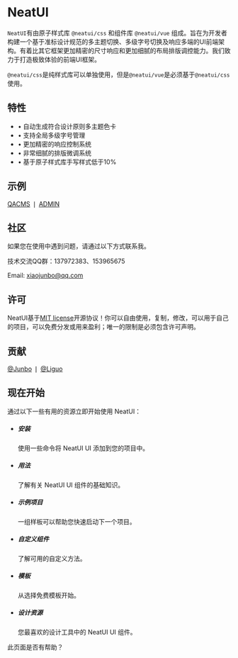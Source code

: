 # NeatUI

`NeatUI`有由原子样式库 `@neatui/css` 和组件库 `@neatui/vue` 组成。旨在为开发者构建一个基于准标设计规范的多主题切换、多级字号切换及响应多端的UI前端架构。有着比其它框架更加精密的尺寸响应和更加细腻的布局排版调控能力。我们致力于打造极致体验的前端UI框架。

`@neatui/css`是纯样式库可以单独使用，但是`@neatui/vue`是必须基于`@neatui/css`使用。

## 特性

- • 自动生成符合设计原则多主题色卡
- • 支持全局多级字号管理
- • 更加精密的响应控制系统
- • 非常细腻的排版微调系统
- • 基于原子样式库手写样式低于10%

## 示例

[<span class="ux-click">QACMS</span>](https://qacms.fekit.cn/) ❘ [<span class="ux-click">ADMIN</span>](https://case.fekit.cn/aa/)

## 社区

如果您在使用中遇到问题，请通过以下方式联系我。

技术交流QQ群：137972383、153965675

Email: [<span class="ux-click">xiaojunbo@qq.com</span>](xiaojunbo@qq.com)

## 许可

NeatUI基于[<span class="ux-click">MIT license</span>](https://opensource.org/license/MIT)开源协议！你可以自由使用，复制，修改，可以用于自己的项目，可以免费分发或用来盈利；唯一的限制是必须包含许可声明。

## 贡献

[<span class="ux-click">@Junbo</span>](https://github.com/junboxiao) ❘ [<span class="ux-click">@Liguo</span>](https://github.com/LLGLSS)

## 现在开始

通过以下一些有用的资源立即开始使用 NeatUI：

<ul ui-row="space mob-24 pad-12 dpc-8">
  <li>
    <div class="full r-sl b-solid b-line b-xs n-ms">
      <h5>安装</h5>
      <p class="o-ls fs-ss">使用一些命令将 NeatUI UI 添加到您的项目中。</p>
    </div>
  </li>
  <li>
    <div class="full r-sl b-solid b-line b-xs n-ms">
      <h5>用法</h5>
      <p class="o-ls fs-ss">了解有关 NeatUI UI 组件的基础知识。</p>
    </div>
  </li>
  <li>
    <div class="full r-sl b-solid b-line b-xs n-ms">
      <h5>示例项目</h5>
      <p class="o-ls fs-ss">一组样板可以帮助您快速启动下一个项目。</p>
    </div>
  </li>
  <li>
    <div class="full r-sl b-solid b-line b-xs n-ms">
      <h5>自定义组件</h5>
      <p class="o-ls fs-ss">了解可用的自定义方法。</p>
    </div>
  </li>
  <li>
    <div class="full r-sl b-solid b-line b-xs n-ms">
      <h5>模板</h5>
      <p class="o-ls fs-ss">从选择免费模板开始。</p>
    </div>
  </li>
  <li>
    <div class="full r-sl b-solid b-line b-xs n-ms">
      <h5>设计资源</h5>
      <p class="o-ls fs-ss">您最喜欢的设计工具中的 NeatUI UI 组件。</p>
    </div>
  </li>
</ul>

<div class="mt-ls" ui-flex="row xm">
  <div></div>
  <div>此页面是否有帮助？</div>
</div>
